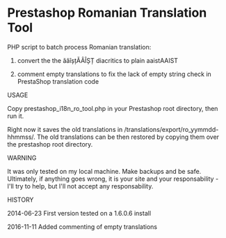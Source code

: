 Prestashop Romanian Translation Tool
====================================

PHP script to batch process Romanian translation:

1. convert the the ăâîșțĂÂÎȘȚ diacritics to plain aaistAAIST

2. comment empty translations to fix the lack of empty string check in PrestaShop translation code

USAGE

Copy prestashop_i18n_ro_tool.php in your Prestashop root directory, then run it.

Right now it saves the old translations in /translations/export/ro_yymmdd-hhmmss/. The old translations can be then restored by copying them over the prestashop root directory.


WARNING

It was only tested on my local machine. Make backups and be safe. Ultimately, if anything goes wrong, it is your site and your responsability - I'll try to help, but I'll not accept any responsability.


HISTORY

2014-06-23 First version tested on a 1.6.0.6 install

2016-11-11 Added commenting of empty translations
